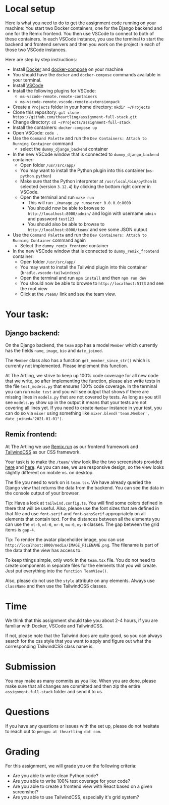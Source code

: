 # Local setup

Here is what you need to do to get the assignment code running on your machine:
You start two Docker containers, one for the Django backend and one for the 
Remix frontend. You then use VSCode to connect to both of these containers. 
In each VSCode instance, you use the terminal to start the backend and frontend 
servers and then you work on the project in each of those two VSCode instances.

Here are step by step instructions:

- Install [Docker](https://docs.docker.com/desktop/) and [docker-compose](https://docs.docker.com/compose/install/) on your machine
- You should have the `docker` and `docker-compose` commands available in your terminal.
- Install [VSCode](https://code.visualstudio.com/download)
- Install the following plugins for VSCode:
    - `ms-vscode-remote.remote-containers`
    - `ms-vscode-remote.vscode-remote-extensionpack`
- Create a `Projects` folder in your home directory: `mkdir ~/Projects`
- Clone this repository: `git clone https://github.com/theartling/assignment-full-stack.git`
- Change directory: `cd ~/Projects/assignment-full-stack`
- Install the containers: `docker-compose up`
- Open VSCode: `code .`
- Use the `Command Palette` and run the `Dev Containers: Attach to Running Container` command
    - select the `dummy_django_backend` container
- In the new VSCode window that is connected to `dummy_django_backend` container:
    - Open folder `/usr/src/app/`
    - You may want to install the Python plugin into this container (`ms-python.python`)
    - Make sure that the Python interpreter at `/usr/local/bin/python` is selected (version `3.12.4`) by clicking the bottom right corner in VSCode.
    - Open the terminal and run `make run`
        - This will run `./manage.py runserver 0.0.0.0:8000`  
        - You should now be able to browse to `http://localhost:8000/admin/` and login with username `admin` and password `test123`
        - You should also be able to browse to `http://localhost:8000/team/` and see some JSON output
- Use the `Command Palette` and run the `Dev Containers: Attach to Running Container` command again
    - Select the `dummy_remix_frontend` container
- In the new VSCode window that is connected to `dummy_remix_frontend` container:
    - Open folder `/usr/src/app/`
    - You may want to install the Tailwind plugin into this container (`bradlc.vscode-tailwindcss`)
    - Open the terminal and run `npm install` and then `npm run dev`
    - You should now be able to browse to `http://localhost:5173` and see the root view
    - Click at the `/team/` link and see the team view.

# Your task:

## Django backend:

On the Django backend, the `team` app has a model `Member` which currently
has the fields `name`, `image`, `bio` and `date_joined`. 

The `Member` class also has a function `get_member_since_str()` which is
currently not implemented. Please implement this function.

At The Artling, we strive to keep up 100% code coverage for all new code that
we write, so after implementing the function, please also write tests in the
file `test_models.py` that ensures 100% code coverage. In the terminal you
can run `make test` and you will see output that shows if there are missing
lines in `models.py` that are not covered by tests. As long as you still see
`models.py` show up in the output it means that your tests are not covering
all lines yet. If you need to create `Member` instance in your test, you
can do so via `mixer` using something like
`mixer.blend('team.Member', date_joined="2021-01-01")`.

## Remix frontend:

At The Artling we use [Remix.run](https://remix.run/) as our frontend framework
and [TailwindCSS](https://tailwindcss.com/) as our CSS framework.

Your task is to make the `/team/` view look like the two screenshots provided 
[here](https://github.com/TheArtling/assignment-full-stack/blob/master/mobile.png) and [here](https://github.com/TheArtling/assignment-full-stack/blob/master/desktop.png). As you can see, we use responsive design, so the view
looks slightly different on mobile vs. on desktop.

The file you need to work on is `team.tsx`. We have already queried the Django
view that returns the data from the backend. You can see the data in the
console output of your browser.

Tip: Have a look at `tailwind.config.ts`. You will find some colors defined
in there that will be useful. Also, please use the font sizes that are defined
in that file and use `font-serif` and `font-sansSerif` appropriately on all
elements that contain text. For the distances between all the elements you can
use the `mt-6`, `ml-6`, `mr-6`, `mx-6`, `my-6` classes. The gap between the grid
items is `gap-4`.

Tip: To render the avatar placeholder image, you can use `http://localhost:8000/media/IMAGE_FILENAME.png`. The filename is part of the data that the view has access
to.

To keep things simple, only work in the `team.tsx` file. You do not need to
create components in separate files for the elements that you will create. Just
put everything into the `function TeamView()`.

Also, please do not use the `style` attribute on any elements. Always use
`className` and then use the TailwindCSS classes.

# Time

We think that this assignment should take you about 2-4 hours, if you are
familiar with Docker, VSCode and TailwindCSS. 

If not, please note that the Tailwind docs are quite good, so you can always 
search for the css style that you want to apply and figure out what the 
corresponding TailwindCSS class name is.

# Submission

You may make as many commits as you like. When you are done, please make sure
that all changes are committed and then zip the entire `assignment-full-stack`
folder and send it to us.

# Questions

If you have any questions or issues with the set up, please do not hesitate to reach out to 
`pengyu at theartling dot com`.

# Grading

For this assignment, we will grade you on the following criteria:

- Are you able to write clean Python code?
- Are you able to write 100% test coverage for your code?
- Are you able to create a frontend view with React based on a given screenshot?
- Are you able to use TailwindCSS, especially it's grid system?
